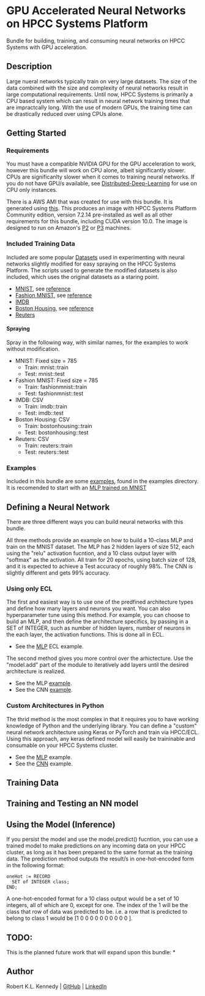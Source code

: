 # GPU Accelerated Neural Networks on HPCC Systems Platform
Bundle for building, training, and consuming neural networks on HPCC Systems with GPU acceleration. 

## Description
Large nueral networks typically train on very large datasets. 
The size of the data combined with the size and complexity of neural networks result in large computational requirements. 
Until now, HPCC Systems is primarily a CPU based system which can result in neural network training times that are impractcally long.
With the use of modern GPUs, the training time can be drastically reduced over using CPUs alone.

## Getting Started

### Requirements
You must have a compatible NVIDIA GPU for the GPU acceleration to work, however this bundle will work on CPU alone, albeit significantly slower. 
CPUs are significanlty slower when it comes to training neural networks. 
If you do not have GPU/s available, see [Distributed-Deep-Learning](https://github.com/hpcc-systems/Distributed-Deep-Learning) for use on CPU only instances.

There is a AWS AMI that was created for use with this bundle. 
It is generated using [this](https://github.com/xwang2713/cloud-image-build). 
This produces an image with HPCC Systems Platform Community edition, version 7.2.14 pre-installed as well as all other requirements for this bundle, including CUDA version 10.0. 
The image is designed to run on Amazon's [P2](https://aws.amazon.com/ec2/instance-types/p2/) or [P3](https://aws.amazon.com/ec2/instance-types/p3/) machines.

### Included Training Data
Included are some popular [Datasets](Datasets/data_files) used in experimenting with neural networks slightly modified for easy spraying on the HPCC Systems Platform. 
The scripts used to generate the modified datasets is also included, which uses the original datasets as a staring point.

* [MNIST](Datasets/data_files/mnist), see [reference](http://yann.lecun.com/exdb/mnist/)
* [Fashion MNIST](data_files/fashion_mnist), see [reference](https://github.com/zalandoresearch/fashion-mnist)
* [IMDB](Datasets/data_files/imdb)
* [Boston Housing](Datasets/data_files/boston_housing), see [reference](https://doi.org/10.1016/0095-0696(78)90006-2)
* [Reuters](Datasets/data_files/reuters)

#### Spraying
Spray in the following way, with similar names, for the examples to work without modification.

* MNIST: Fixed size = 785
	* Train: mnist::train
	* Test: mnist::test
* Fashion MNIST: Fixed size = 785
	* Train: fashionmnist::train
	* Test: fashionmnist::test
* IMDB: CSV
	* Train: imdb::train
	* Test: imdb::test
* Boston Housing: CSV
	* Train: bostonhousing::train
	* Test: bostonhousing::test
* Reuters: CSV
	* Train: reuters::train
	* Test: reuters::test

### Examples
Included in this bundle are some [examples](examples/), found in the examples directory. It is recomended to start with an [MLP trained on MNIST](examples/mnist_mlp.ecl)

## Defining a Neural Network
There are three different ways you can build neural networks with this bundle.

All three methods provide an example on how to build a 10-class MLP and train on the MNIST dataset.
The MLP has 2 hidden layers of size 512, each using the "relu" activation fucntion, and a 10 class output layer with "softmax" as the activation.
All train for 20 epochs, using batch size of 128, and it is expected to achieve a Test accuracy of roughly 98%. The CNN is slightly different and gets 99% accuracy.

### Using only ECL
The first and easiest way is to use one of the predfined architecture types and define how many layers and neurons you want. You can also hyperparameter tune using this method.
For example, you can choose to build an MLP, and then define the architecture specifics, by passing in a SET of INTEGER, such as number of hidden layers, number of neurons in the each layer,
the activation functions. This is done all in ECL. 
* See the [MLP](examples/mnist_mlp.ecl) ECL example.

The second method gives you more control over the arhictecture. Use the "model.add" part of the module to iteratively add layers until the desired architecture is realized.

* See the MLP [example](examples/mlp_add_layers.ecl).
* See the CNN [example](examples/cnn_add_layers.ecl).

### Custom Architectures in Python
The thrid method is the most complex in that it requires you to have working knowledge of Python and the underlying library.
You can define a "custom" neural network architecture using Keras or PyTorch and train via HPCC/ECL.
Using this approach, any keras defined model will easily be traininable and consumable on your HPCC Systems cluster.

* See the [MLP](examples/custom_tensorflow_mlp.ecl) example.
* See the [CNN](examples/custom_tensorflow_cnn.ecl) example.


## Training Data

## Training and Testing an NN model

## Using the Model (Inference)
If you persist the model and use the model.predict() fucntion, you can use a trained model to make predictions on any incoming data on your HPCC cluster, as long as it has been prepared to the same format as the training data.
The prediction method outputs the result/s in one-hot-encoded form in the following format:

```
oneHot := RECORD
  SET of INTEGER class;
END;
```

A one-hot-encoded format for a 10 class output would be a set of 10 integers, all of which are 0, except for one. The index of the 1 will be the class that row of data was predicted to be.
i.e. a row that is predicted to belong to class 1 would be [1 0 0 0 0 0 0 0 0 0 0 ].

## TODO:
This is the planned future work that will expand upon this bundle:
* 


## Author
Robert K.L. Kennedy | [GitHub](https://github.com/robertken) | [LinkedIn](https://www.linkedin.com/in/robertken/)



